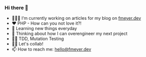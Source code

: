 ### Hi there 👋

- 👨🏻‍💻 I’m currently working on articles for my blog on [fmeyer.dev](fmeyer.dev)
- ❤️ PHP - How can you not love it?!
- 🚀 Learning new things everyday
- 🤔 Thinking about how I can overengineer my next project
- 🫵🏼 TDD, Mutation Testing
- 🤝🏼 Let's collab!
- 📫 How to reach me: hello@fmeyer.dev
